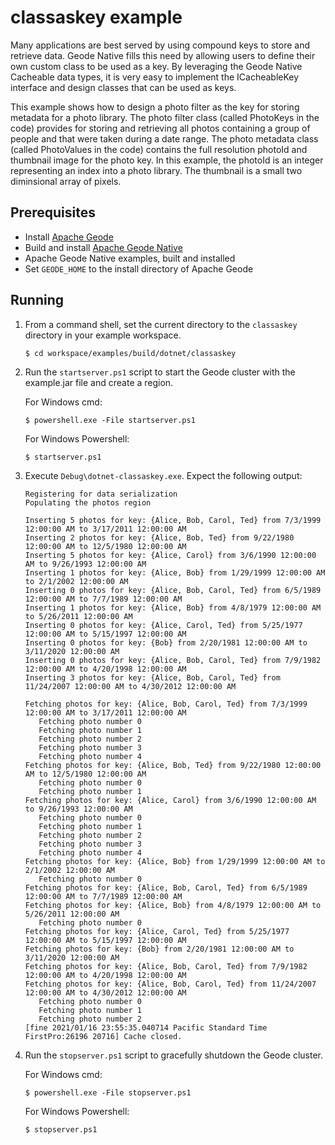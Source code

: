 # classaskey example

Many applications are best served by using compound keys to store and retrieve data. Geode Native fills this need by allowing users to define their own custom class to be used as a key. By leveraging the Geode Native Cacheable data types, it is very easy to implement the ICacheableKey interface and design classes that can be used as keys.

This example shows how to design a photo filter as the key for storing metadata for a photo library. The photo filter class (called PhotoKeys in the code) provides for storing and retrieving all photos containing a group of people and that were taken during a date range. The photo metadata class (called PhotoValues in the code) contains the full resolution photoId and thumbnail image for the photo key. In this example, the photoId is an integer representing an index into a photo library. The thumbnail is a small two diminsional array of pixels.

## Prerequisites

* Install [Apache Geode](https://geode.apache.org)
* Build and install [Apache Geode Native](https://github.com/apache/geode-native)
* Apache Geode Native examples, built and installed
* Set `GEODE_HOME` to the install directory of Apache Geode

## Running

1. From a command shell, set the current directory to the `classaskey` directory in your example workspace.

    ```console
    $ cd workspace/examples/build/dotnet/classaskey
    ```

1. Run the `startserver.ps1` script to start the Geode cluster with the example.jar file and create a region.

   For Windows cmd:

    ```console
    $ powershell.exe -File startserver.ps1
    ```

   For Windows Powershell:

    ```console
    $ startserver.ps1
    ```

1. Execute `Debug\dotnet-classaskey.exe`. Expect the following output:

    ```console
    Registering for data serialization
    Populating the photos region

    Inserting 5 photos for key: {Alice, Bob, Carol, Ted} from 7/3/1999 12:00:00 AM to 3/17/2011 12:00:00 AM
    Inserting 2 photos for key: {Alice, Bob, Ted} from 9/22/1980 12:00:00 AM to 12/5/1980 12:00:00 AM
    Inserting 5 photos for key: {Alice, Carol} from 3/6/1990 12:00:00 AM to 9/26/1993 12:00:00 AM
    Inserting 1 photos for key: {Alice, Bob} from 1/29/1999 12:00:00 AM to 2/1/2002 12:00:00 AM
    Inserting 0 photos for key: {Alice, Bob, Carol, Ted} from 6/5/1989 12:00:00 AM to 7/7/1989 12:00:00 AM
    Inserting 1 photos for key: {Alice, Bob} from 4/8/1979 12:00:00 AM to 5/26/2011 12:00:00 AM
    Inserting 0 photos for key: {Alice, Carol, Ted} from 5/25/1977 12:00:00 AM to 5/15/1997 12:00:00 AM
    Inserting 0 photos for key: {Bob} from 2/20/1981 12:00:00 AM to 3/11/2020 12:00:00 AM
    Inserting 0 photos for key: {Alice, Bob, Carol, Ted} from 7/9/1982 12:00:00 AM to 4/20/1998 12:00:00 AM
    Inserting 3 photos for key: {Alice, Bob, Carol, Ted} from 11/24/2007 12:00:00 AM to 4/30/2012 12:00:00 AM

    Fetching photos for key: {Alice, Bob, Carol, Ted} from 7/3/1999 12:00:00 AM to 3/17/2011 12:00:00 AM
       Fetching photo number 0
       Fetching photo number 1
       Fetching photo number 2
       Fetching photo number 3
       Fetching photo number 4
    Fetching photos for key: {Alice, Bob, Ted} from 9/22/1980 12:00:00 AM to 12/5/1980 12:00:00 AM
       Fetching photo number 0
       Fetching photo number 1
    Fetching photos for key: {Alice, Carol} from 3/6/1990 12:00:00 AM to 9/26/1993 12:00:00 AM
       Fetching photo number 0
       Fetching photo number 1
       Fetching photo number 2
       Fetching photo number 3
       Fetching photo number 4
    Fetching photos for key: {Alice, Bob} from 1/29/1999 12:00:00 AM to 2/1/2002 12:00:00 AM
       Fetching photo number 0
    Fetching photos for key: {Alice, Bob, Carol, Ted} from 6/5/1989 12:00:00 AM to 7/7/1989 12:00:00 AM
    Fetching photos for key: {Alice, Bob} from 4/8/1979 12:00:00 AM to 5/26/2011 12:00:00 AM
       Fetching photo number 0
    Fetching photos for key: {Alice, Carol, Ted} from 5/25/1977 12:00:00 AM to 5/15/1997 12:00:00 AM
    Fetching photos for key: {Bob} from 2/20/1981 12:00:00 AM to 3/11/2020 12:00:00 AM
    Fetching photos for key: {Alice, Bob, Carol, Ted} from 7/9/1982 12:00:00 AM to 4/20/1998 12:00:00 AM
    Fetching photos for key: {Alice, Bob, Carol, Ted} from 11/24/2007 12:00:00 AM to 4/30/2012 12:00:00 AM
       Fetching photo number 0
       Fetching photo number 1
       Fetching photo number 2
    [fine 2021/01/16 23:55:35.040714 Pacific Standard Time FirstPro:26196 20716] Cache closed.
    ```
    
1. Run the `stopserver.ps1` script to gracefully shutdown the Geode cluster.

   For Windows cmd:

    ```console
    $ powershell.exe -File stopserver.ps1
    ```

   For Windows Powershell:

    ```console
    $ stopserver.ps1
    ```
